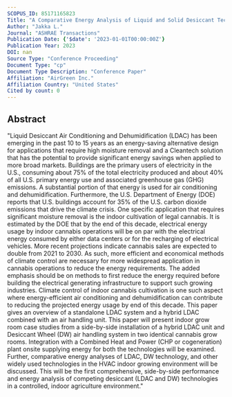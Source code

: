 ```yaml
---
SCOPUS_ID: 85171165823
Title: "A Comparative Energy Analysis of Liquid and Solid Desiccant Technologies in Indoor Cannabis Cultivation"
Author: "Jakka L."
Journal: "ASHRAE Transactions"
Publication Date: {'$date': '2023-01-01T00:00:00Z'}
Publication Year: 2023
DOI: nan
Source Type: "Conference Proceeding"
Document Type: "cp"
Document Type Description: "Conference Paper"
Affiliation: "AirGreen Inc."
Affiliation Country: "United States"
Cited by count: 0
---
```


## Abstract
"Liquid Desiccant Air Conditioning and Dehumidification (LDAC) has been emerging in the past 10 to 15 years as an energy-saving alternative design for applications that require high moisture removal and a Cleantech solution that has the potential to provide significant energy savings when applied to more broad markets. Buildings are the primary users of electricity in the U.S., consuming about 75% of the total electricity produced and about 40% of all U.S. primary energy use and associated greenhouse gas (GHG) emissions. A substantial portion of that energy is used for air conditioning and dehumidification. Furthermore, the U.S. Department of Energy (DOE) reports that U.S. buildings account for 35% of the U.S. carbon dioxide emissions that drive the climate crisis. One specific application that requires significant moisture removal is the indoor cultivation of legal cannabis. It is estimated by the DOE that by the end of this decade, electrical energy usage by indoor cannabis operations will be on par with the electrical energy consumed by either data centers or for the recharging of electrical vehicles. More recent projections indicate cannabis sales are expected to double from 2021 to 2030. As such, more efficient and economical methods of climate control are necessary for more widespread application in cannabis operations to reduce the energy requirements. The added emphasis should be on methods to first reduce the energy required before building the electrical generating infrastructure to support such growing industries. Climate control of indoor cannabis cultivation is one such aspect where energy-efficient air conditioning and dehumidification can contribute to reducing the projected energy usage by end of this decade. This paper gives an overview of a standalone LDAC system and a hybrid LDAC combined with an air handling unit. This paper will present indoor grow room case studies from a side-by-side installation of a hybrid LDAC unit and Desiccant Wheel (DW) air handling system in two identical cannabis grow rooms. Integration with a Combined Heat and Power (CHP or cogeneration) plant onsite supplying energy for both the technologies will be examined. Further, comparative energy analyses of LDAC, DW technology, and other widely used technologies in the HVAC indoor growing environment will be discussed. This will be the first comprehensive, side-by-side performance and energy analysis of competing desiccant (LDAC and DW) technologies in a controlled, indoor agriculture environment."
